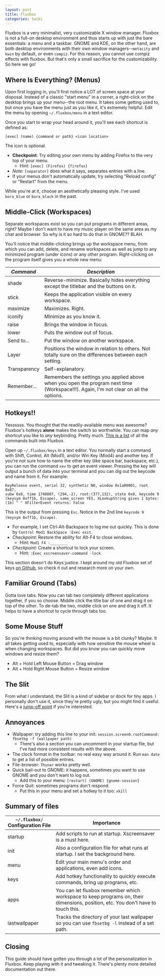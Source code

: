```yaml
---
layout: post
title: Fluxbox
categories: twiki
---
```


Fluxbox is a very minimalist, very customizable X window manager. Fluxbox is not a full-on desktop environment and thus starts up with just the bare essentials: a menu and a taskbar.  GNOME and KDE, on the other hand, are both desktop environments with their own window managers--`metacity` and `kwin` by default, or even `compiz`.  For this reason, you cannot use compiz effects with fluxbox. But that's only a small sacrifice for the customizability. So here we go!

## Where Is Everything?  (Menus)

Upon first logging in, you'll first notice a LOT of screen space at your disposal.  Instead of a classic "start menu" in a corner, a right-click on the desktop brings up your menu--the root menu.  It takes some getting used to, but once you have the menu just as you like it, it's extremely helpful.  Edit the menu by opening `~/.fluxbox/menu` in a text editor.

Once you start to wrap your head around it, you'll see each shortcut is defined as:

    [exec] (name) {command or path} <icon location>

The icon is optional.

   * **Checkpoint**: Try editing your own menu by adding Firefox to the very top of your menu.
      * Hint: `[exec] (Firefox) {firefox}`
   * *Note*: `[separator]` does what it says, separates entries with a line.
   * If your menus don't automatically update, try selecting "Reload config" or "Restart" from the menu.

While you're at it, choose an aesthetically pleasing style. I've used `bora_blue` or `bora_black` in the past.

## Middle-Click  (Workspaces)

Separate workspaces exist so you can put programs in different areas, right?  Maybe I don't want to have my music player on the same area as my chat and browser.  So why is it so hard to do that in GNOME?? BLAH.

You'll notice that middle-clicking brings up the workspace menu, from which you can add, delete, and rename workspaces as well as jump to any minimized program (under icons) or any other program.  Right-clicking on the program itself gives you a whole new menu:

*Command* | *Description* 
--------- | -------------
shade | Reverse-minimize.  Basically hides everything except the titlebar and the buttons on it.
stick | Keeps the application visible on every workspace.
maximize | Maximizes.  Right.
iconify | Minimize as you know it.
raise | Brings the window in focus.
lower | Puts the window out of focus.
Send to... | Put the window on another workspace.
Layer | Positions the window in relation to others.  Not totally sure on the differences between each setting.
Transparency | Self-explanatory.
Remember... | Remembers the settings you applied above when you open the program next time (Workspace!!!).  Again, I'm not clear on all the options.

## Hotkeys!!
Yessssss. You thought that the readily-available menu was awesome? Fluxbox's hotkeys __alone__ makes the switch so worthwhile. You can map _any_ shortcut you like to _any_ keybinding. Pretty much. [This is a list][shortcuts] of all the commands built into Fluxbox.

Open up `~/.fluxbox/keys` in a text editor.  You normally start a command with Shift, Control, Alt (Mod1), and/or Win Key (Mod4) and another key.  If you're not sure how to name the other key (like space bar, backspace, etc.), you can run the command `xev` to get an event viewer.  Pressing the key will output a bunch of data into your terminal and you can dig out the keycode and name from it.  For example:

    KeyRelease event, serial 32, synthetic NO, window 0x1a00001, root 0x87, 
    subw 0x0, time 1748007, (294,-2), root:(377,132), state 0x0, keycode 9 
    (keysym 0xff1b, Escape), same_screen YES, XLookupString gives 1 bytes: 
    (1b) " " XFilterEvent returns: False

This is the output from pressing `Esc`.  Notice in the 2nd line `keycode 9 (keysym 0xff1b, Escape)`.

   * For example, I set Ctrl-Alt-Backspace to log me out quickly.  This is done by `Control Mod1 BackSpace :Exec exit`.
   * *Checkpoint*: Restore the ability for Alt-F4 to close windows.
      * Hint: `Mod1 F4 :________`
   * *Checkpoint*: Create a shortcut to lock your screen.
      * Hint: `:Exec xscreensaver-command -lock`

This section doesn't do Keys justice. I kept around my old Fluxbox set of keys [on Github][keys], so check it out and research more on your own.

## Familiar Ground (Tabs)

Gotta love tabs. Now you can tab two completely different applications together, if you so choose. Middle click the title bar of one and drag it on top of the other. To de-tab the two, middle click on one and drag it off. It helps to have a shortcut to cycle through tabs too.

## Some Mouse Stuff

So you're thinking moving around with the mouse is a bit clunky? Maybe. It all takes getting used to, especially with how sensitive the mouse wheel is when changing workspaces. But did you know you can quickly move windows and resize them?
   * Alt + Hold Left Mouse Button = Drag window
   * Alt + Hold Right Mouse Button = Resize window

## The Slit

From what I understand, the Slit is a kind of sidebar or dock for tiny apps. I personally don't use it, since they're pretty ugly, but you might find it useful. Here's a [jump-off point][slit] if you're interested.

## Annoyances
   * Wallpaper: try adding this line to your init:  `session.screen0.rootCommand:    fbsetbg -f (wallpaper path)`
      * There's also a section you can uncomment in your startup file, but I've had more consistent results with the above.
   * The clock format in the toolbar: no real easy way around it. Run `man date` to get a list of possible entries.
   * File-browser: `Thunar` works pretty well.
   * Quick bail-out to GNOME: it happens, sometimes you want to use GNOME and you don't want to log out.
      * Add this to your menu: `[restart] (GNOME) {gnome-session}`
   * Force Quit: sometimes programs don't respond.
      * Put this in your menu and set a hotkey to it too: `xkill`

## Summary of files

`~/.fluxbox/` Configuration File | Importance
---------------- | -----------
startup |  Add scripts to run at startup. Xscreensaver is a must here.
init  |  Also a configuration file for what runs at startup.  I set the background here.
menu |  Edit your main menu's order and applications, even add icons.
keys|  Add hotkey functionality to quickly execute commands, bring up programs, etc.
apps |  You can let fluxbox remember which workspace to keep programs on, their dimensions, position, etc.  You don't have to touch this.
lastwallpaper |  Tracks the directory of your last wallpaper so you can use `fbsetbg -l` instead of a set path.

## Closing

This guide should have gotten you through a lot of the personalization in Fluxbox. Keep playing with it and tweaking it.  There's plenty more detailed documentation out there.

[keys]: https://github.com/eskfung/configs/blob/master/.fluxbox/keys
[shortcuts]: http://fluxbox-wiki.org/index.php/Keyboard_shortcuts
[slit]: http://fluxbox.sourceforge.net/docbook/en/html/chap-slit.html